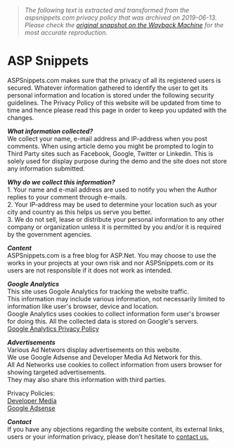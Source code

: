 > *The following text is extracted and transformed from the aspsnippets.com privacy policy that was archived on 2019-06-13. Please check the [original snapshot on the Wayback Machine](https://web.archive.org/web/20190613053103id_/https%3A//www.aspsnippets.com/PrivacyPolicy.aspx) for the most accurate reproduction.*

# ASP Snippets

ASPSnippets.com makes sure that the privacy of all its registered users is secured. Whatever information gathered to identify the user to get its personal information and location is stored under the following security guidelines. The Privacy Policy of this website will be updated from time to time and hence please read this page in order to keep you updated with the changes. 

**_What information collected?_**  
We collect your name, e-mail address and IP-address when you post comments. When using article demo you might be prompted to login to Third Party sites such as Facebook, Google, Twitter or Linkedin. This is solely used for display purpose during the demo and the site does not store any information submitted. 

**_Why do we collect this information?_**  
1\. Your name and e-mail address are used to notify you when the Author replies to your comment through e-mails.   
2\. Your IP-address may be used to determine your location such as your city and country as this helps us serve you better.   
3\. We do not sell, lease or distribute your personal information to any other company or organization unless it is permitted by you and/or it is required by the government agencies. 

**_Content_**  
ASPSnippets.com is a free blog for ASP.Net. You may choose to use the works in your projects at your own risk and nor ASPSnippets.com or its users are not responsible if it does not work as intended. 

**_Google Analytics_**  
This site uses Gogole Analytics for tracking the website traffic.   
This information may include various information, not necessarily limited to information like user's browser, device and location.   
Google Analytics uses cookies to collect information form user's browser for doing this. All the collected data is stored on Google's servers.   
[Google Analytics Privacy Policy ](https://privacy.google.com/businesses/compliance/#?modal_active=none)

**_Advertisements_**  
Various Ad Networs display advertisements on this website.   
We use Google Adsense and Developer Media Ad Network for this.   
All Ad Networks use cookies to collect information from users browser for showing targeted advertisements.   
They may also share this information with third parties. 

Privacy Policies:   
[Developer Media](https://developermedia.com/developer-media-privacy-policy/)   
[Google Adsense](https://privacy.google.com/businesses/compliance/#?modal_active=none)

**_Contact_**  
If you have any objections regarding the website content, its external links, users or your information privacy, please don’t hesitate to [contact us.](https://aspsnippets.com/Contact.aspx)
